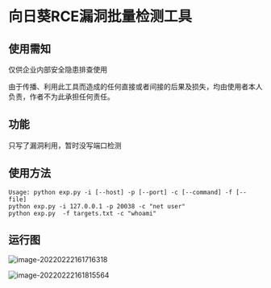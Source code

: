 # 向日葵RCE漏洞批量检测工具

## 使用需知
仅供企业内部安全隐患排查使用

由于传播、利用此工具而造成的任何直接或者间接的后果及损失，均由使用者本人负责，作者不为此承担任何责任。

## 功能
只写了漏洞利用，暂时没写端口检测


## 使用方法
```shell
Usage: python exp.py -i [--host] -p [--port] -c [--command] -f [--file]
python exp.py -i 127.0.0.1 -p 20038 -c "net user" 
python exp.py  -f targets.txt -c "whoami"
```

## 运行图
![image-20220222161716318](https://cdn.jsdelivr.net/gh/j2ekim/blog-image/image/image-20220222161716318.png)

![image-20220222161815564](https://cdn.jsdelivr.net/gh/j2ekim/blog-image/image/image-20220222161815564.png)

